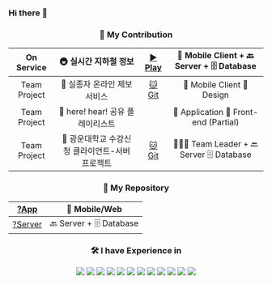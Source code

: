### Hi there 👋

 <div align="center">
   

### 🌱 My Contribution <br>

|On Service|🚇 실시간 지하철 정보|[▶️ Play](https://play.google.com/store/apps/details?id=kr.krr.metro)|📱 Mobile Client + 🔙 Server + 🗄️ Database|
|:---:|:---:|:---:|:---:|
|Team Project|🚸 실종자 온라인 제보 서비스|[🐱 Git](https://github.com/oss-talkative)|📱 Mobile Client 🎨 Design|
|Team Project|🎵 here! hear! 공유 플레이리스트 || 📱 Application 🎨 Front-end (Partial)|
|Team Project|📖 광운대학교 수강신청 클라이언트-서버 프로젝트|[🐱 Git](https://github.com/kw-appsw-crsreg)| 👩🏻‍💻 Team Leader + 🔙 Server 🗄️ Database|


### 🌱 My Repository <br>

|[?App](https://github.com/oss-talkative)|📱 Mobile/Web|
|:---:|:---:|
|[?Server](https://github.com/kw-appsw-crsreg) |🔙 Server + 🗄️ Database|

### 🛠 I have Experience in <br>
<img src="https://img.shields.io/badge/C-A8B9CC?style=flat&logo=C&logoColor=white"/>
<img src="https://img.shields.io/badge/C++-00599C?style=flat&logo=cplusplus&logoColor=white"/>
<img src="https://img.shields.io/badge/Java-007396?style=flat&logo=Java&logoColor=white"/>
<img src="https://img.shields.io/badge/CSharp-239120?style=flat&logo=CSharp&logoColor=white"/>
<img src="https://img.shields.io/badge/Dart-0175C2?style=flat&logo=Dart&logoColor=white"/>
<img src="https://img.shields.io/badge/Flutter-02569B?style=flat&logo=Flutter&logoColor=white"/>
<img src="https://img.shields.io/badge/Figma-F24E1E?style=flat&logo=Figma&logoColor=white"/>
<img src="https://img.shields.io/badge/Python-3776AB?style=flat&logo=Python&logoColor=white"/>
<img src="https://img.shields.io/badge/MariaDB-003545?style=flat&logo=mariadb&logoColor=white"> 
<img src="https://img.shields.io/badge/Amazon_Web_Services-232F3E?style=flat&logo=amazonaws&logoColor=white"> 
<img src="https://img.shields.io/badge/MS_Azure-0078D4?style=flat&logo=microsoftazure&logoColor=white"> 
<img src="https://img.shields.io/badge/Kotlin-7F52FF?style=flat&logo=Kotlin&logoColor=white"> 

 </div>
